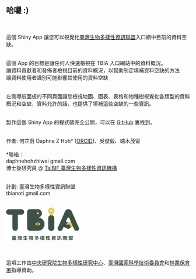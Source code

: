## 哈囉  :)
<br>

這個 Shiny App 讓您可以視覺化[臺灣生物多樣性資訊聯盟](https://tbiadata.tw)入口網中目前的資料空缺。<br>
<br>

這個 App 的目標是讓任何人快速檢視在 TBIA 入口網站中的資料概況。<br>
<i class="fa-solid fa-magnifying-glass"></i> 讓資料貢獻者和發佈者檢視目前的資料概況，以幫助制定填補資料空缺的方法<br>
<i class="fa-solid fa-magnifying-glass-chart"></i> 讓資料使用者識別可能影響其使用的資料空缺<br>
<br>

左側導航面板的不同頁面讓您檢視地圖、圖表、表格和物種樹視覺化各類型的資料概況和空缺，資料允許的話，也提供了填補這些空缺的一些資訊。<br>
<br>

製作這個 Shiny App 的程式碼完全公開，可以在 [GitHub](https://github.com/daphnehoh/BiodiversityDataGapTW) 裏找到。<br>
<br>

作者: 何芷蔚 Daphne Z Hoh* [[ORCID](https://orcid.org/0000-0002-7810-1034)]、吳俊毅、端木茂甯<br>
<br>
*聯絡：<br>
<i class="fa fa-envelope"></i> daphnehohzhiwei <i class="fa fa-at"></i> gmail.com<br>
博士後研究員 @ [TaiBIF 臺灣生物多樣性資訊機構](https://portal.taibif.tw/)<br>
<br>

計劃: 
臺灣生物多樣性資訊聯盟<br>
<i class="fa fa-envelope"></i> tbianoti <i class="fa fa-at"></i> gmail.com<br>

<br>
<img src="TBIA_logo_green.png" width="200">
<br>
<br>
<br>

這項工作由[中央研究院生物多樣性研究中心](https://www.biodiv.tw/)、[臺灣國家科學技術委員會](https://www.nstc.gov.tw/)和[林業保育署](https://www.forest.gov.tw/)指導資助。